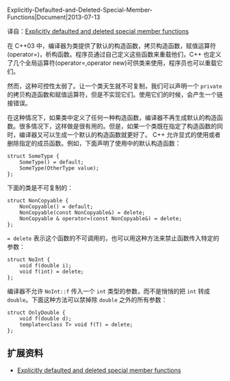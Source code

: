 Explicitly-Defaulted-and-Deleted-Special-Member-Functions|Document|2013-07-13

译自：[Explicitly defaulted and deleted special member functions](https://en.wikipedia.org/wiki/C%2B%2B11#Explicitly_defaulted_and_deleted_special_member_functions)

在 C++03 中，编译器为类提供了默认的构造函数，拷贝构造函数，赋值运算符(operator=)，析构函数。程序员通过自己定义这些函数来重载他们，C++ 也定义了几个全局运算符(operator=,operator new)可供类来使用，程序员也可以重载它们。

然而，这种可控性太弱了。让一个类天生就不可复制，我们可以声明一个 `private` 的拷贝构造函数和赋值运算符，但是不实现它们。使用它们的时候，会产生一个链接错误。

在这种情况下，如果类中定义了任何一种构造函数，编译器不再生成默认的构造函数。很多情况下，这样做是很有用的。但是，如果一个类既在指定了构造函数的同时，编译器又可以生成一个默认的构造函数就更好了。
C++ 允许显式的使用或者删除指定的成员函数。例如，下面声明了使用中的默认构造函数：

    struct SomeType {
        SomeType() = default;
        SomeType(OtherType value);
    };

下面的类是不可复制的：

    struct NonCopyable {
        NonCopyable() = default;
        NonCopyable(const NonCopyable&) = delete;
        NonCopyable & operator=(const NonCopyable&) = delete;
    };

`= delete` 表示这个函数的不可调用的，也可以用这种方法来禁止函数传入特定的参数：

    struct NoInt {
        void f(double i);
        void f(int) = delete;
    };

编译器不允许 `NoInt::f` 传入一个 `int` 类型的参数，而不是悄悄的把 `int` 转成 `double`。下面这种方法可以禁掉除 `double` 之外的所有参数：

    struct OnlyDouble {
        void f(double d);
        template<class T> void f(T) = delete;
    };

## 扩展资料 ##

+ [Explicitly defaulted and deleted special member functions](https://en.wikipedia.org/wiki/C%2B%2B11#Explicitly_defaulted_and_deleted_special_member_functions)

